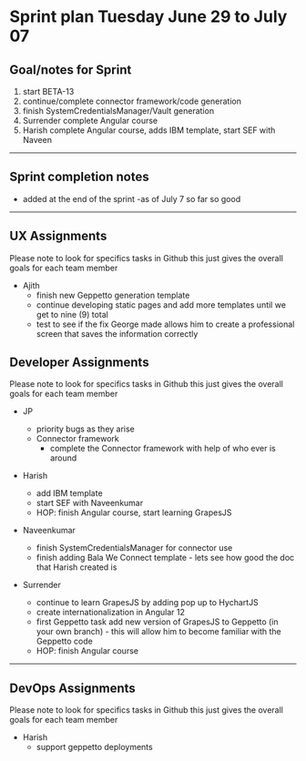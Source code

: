 # Sprint plan Tuesday June 29 to July 07

## Goal/notes for Sprint

1. start BETA-13
2. continue/complete connector framework/code generation
3. finish SystemCredentialsManager/Vault generation
4. Surrender complete Angular course
5. Harish complete Angular course, adds IBM template, start SEF with Naveen

---

## Sprint completion notes

- added at the end of the sprint -as of July 7 so far so good

---

## UX Assignments

Please note to look for specifics tasks in Github this just gives the overall goals for each team member

- Ajith
  - finish new Geppetto generation template
  - continue developing static pages and add more templates until we get to nine (9) total
  - test to see if the fix George made allows him to create a professional screen that saves the information correctly

## Developer Assignments

Please note to look for specifics tasks in Github this just gives the overall goals for each team member

- JP

  - priority bugs as they arise
  - Connector framework
    - complete the Connector framework with help of who ever is around

- Harish

  - add IBM template
  - start SEF with Naveenkumar
  - HOP: finish Angular course, start learning GrapesJS

- Naveenkumar

  - finish SystemCredentialsManager for connector use
  - finish adding Bala We Connect template - lets see how good the doc that Harish created is

- Surrender
  - continue to learn GrapesJS by adding pop up to HychartJS
  - create internationalization in Angular 12
  - first Geppetto task add new version of GrapesJS to Geppetto (in your own branch) - this will allow him to become familiar with the Geppetto code
  - HOP: finish Angular course

---

## DevOps Assignments

Please note to look for specifics tasks in Github this just gives the overall goals for each team member

- Harish
  - support geppetto deployments
